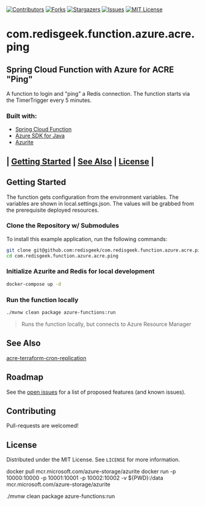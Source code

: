 [![Contributors][contributors-shield]][contributors-url]
[![Forks][forks-shield]][forks-url]
[![Stargazers][stars-shield]][stars-url]
[![Issues][issues-shield]][issues-url]
[![MIT License][license-shield]][license-url]

# com.redisgeek.function.azure.acre.ping
## Spring Cloud Function with Azure for ACRE "Ping"

A function to login and "ping" a Redis connection.
The function starts via the TimerTrigger every 5 minutes.

### Built with:

* [Spring Cloud Function](https://spring.io/projects/spring-cloud-function)
* [Azure SDK for Java](https://github.com/Azure/azure-sdk-for-java)
* [Azurite](https://docs.microsoft.com/en-us/azure/storage/common/storage-use-azurite)

## | [Getting Started](#getting-started) | [See Also](#see-also)  | [License](#license) |

## Getting Started

The function gets configuration from the environment variables.
The variables are shown in local.settings.json.
The values will be grabbed from the prerequisite deployed resources.

### Clone the Repository w/ Submodules

To install this example application, run the following commands:
```bash
git clone git@github.com:redisgeek/com.redisgeek.function.azure.acre.ping.git
cd com.redisgeek.function.azure.acre.ping
```

### Initialize Azurite and Redis for local development

```bash
docker-compose up -d
```

### Run the function locally

```bash
./mvnw clean package azure-functions:run
```
>Runs the function locally, but connects to Azure Resource Manager

## See Also

[acre-terraform-cron-replication](https://github.com/redisgeek/acre-terraform-cron-replication)

<!-- ROADMAP -->
## Roadmap

See the [open issues](https://github.com/redisgeek/acre-terraform-cron-replication/issues) for a list of proposed features (and known issues).

<!-- CONTRIBUTING -->
## Contributing

Pull-requests are welcomed!

<!-- LICENSE -->
## License

Distributed under the MIT License. See `LICENSE` for more information.

docker pull mcr.microsoft.com/azure-storage/azurite
docker run -p 10000:10000 -p 10001:10001 -p 10002:10002 -v ${PWD}:/data mcr.microsoft.com/azure-storage/azurite

./mvnw clean package azure-functions:run

[contributors-shield]: https://img.shields.io/github/contributors/redisgeek/com.redisgeek.function.azure.acre.ping.svg?style=for-the-badge
[contributors-url]: https://github.com/redisgeek/com.redisgeek.function.azure.acre.ping/graphs/contributors
[forks-shield]: https://img.shields.io/github/forks/redisgeek/com.redisgeek.function.azure.acre.ping.svg?style=for-the-badge
[forks-url]: https://github.com/redisgeek/com.redisgeek.function.azure.acre.ping/network/members
[stars-shield]: https://img.shields.io/github/stars/redisgeek/com.redisgeek.function.azure.acre.ping.svg?style=for-the-badge
[stars-url]: https://github.com/redisgeek/com.redisgeek.function.azure.acre.ping/stargazers
[issues-shield]: https://img.shields.io/github/issues/redisgeek/com.redisgeek.function.azure.acre.ping.svg?style=for-the-badge
[issues-url]: https://github.com/redisgeek/com.redisgeek.function.azure.acre.ping/issues
[license-shield]: https://img.shields.io/github/license/redisgeek/com.redisgeek.function.azure.acre.ping.svg?style=for-the-badge
[license-url]: https://github.com/redisgeek/com.redisgeek.function.azure.acre.ping/blob/master/LICENSE.txt